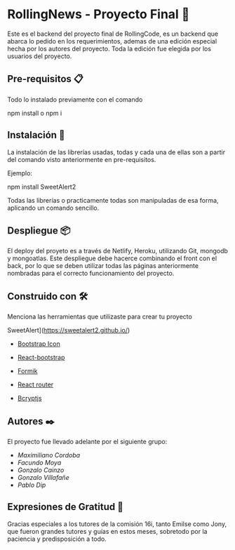 # RollingNews - Proyecto Final 🚀

Este es el backend del proyecto final de RollingCode, es un backend que abarca lo pedido en los requerimientos, ademas de una edición especial hecha por los autores del proyecto.
Toda la edición fue elegida por los usuarios del proyecto.


## Pre-requisitos 📋

Todo lo instalado previamente con el comando 


npm install o npm i


## Instalación 🔧

La instalación de las librerías usadas, todas y cada una de ellas son a partir del comando visto anteriormente en pre-requisitos.

Ejemplo:


npm install SweetAlert2


Todas las librerías o practicamente todas son manipuladas de esa forma, aplicando un comando sencillo.

## Despliegue 📦

El deploy del proyeto es a través de Netlify, Heroku, utilizando Git, mongodb y mongoatlas.
Este despliegue debe hacerce combinando el front con el back, por lo que se deben utilizar todas las páginas anteriormente nombradas para el correcto funcionamiento del proyecto.

## Construido con 🛠️

Menciona las herramientas que utilizaste para crear tu proyecto

SweetAlert](https://sweetalert2.github.io/)

* [Bootstrap Icon](https://icons.getbootstrap.com/)

* [React-bootstrap](https://react-bootstrap.github.io/)

* [Formik](https://formik.org/)

* [React router](https://reactrouter.com/)

* [Bcryptjs](https://www.npmjs.com/package/bcryptjs)

## Autores ✒️

El proyecto fue llevado adelante por el siguiente grupo:

* *Maximiliano Cordoba* 
* *Facundo Moya* 
*  *Gonzalo Cainzo*
*  *Gonzalo Villafañe*
*  *Pablo Dip*

## Expresiones de Gratitud 🎁

Gracias especiales a los tutores de la comisión 16i, tanto Emilse como Jony, que fueron grandes tutores y guías en estos meses, sobretodo por la paciencia y predisposición a todo.
